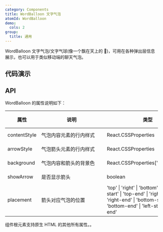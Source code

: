 ```yaml
---
category: Components
title: WordBalloon 文字气泡
atomId: WordBalloon
demo:
  cols: 2
group:
  title: 通用
---
```


WordBalloon 文字气泡/文字气球(像一个飘在天上的 🎈)，可用在各种弹出层信息展示，也可以用于类似移动端的聊天气泡。

## 代码演示

<!-- prettier-ignore -->
<code src="./demo/basic.tsx"></code>

## API

WordBalloon 的属性说明如下：

| 属性         | 说明                                                    | 类型                                                                                                                                                               | 默认值   | 版本 |
| ------------ | ------------------------------------------------------- | ------------------------------------------------------------------------------------------------------------------------------------------------------------------ | -------- | ---- |
| contentStyle | 气泡内容元素的行内样式                                  | React.CSSProperties                                                                                                                                                | --       | --   |
| arrowStyle   | 气泡箭头元素的行内样式                                  | React.CSSProperties                                                                                                                                                | --       | --   |
| background   | 气泡内容和箭头的背景色                                  | React.CSSProperties['background']                                                                                                                                  | --       | --   |
| showArrow    | 是否显示箭头                                            | boolean                                                                                                                                                            | true     | --   |
| placement    | 箭头对应气泡的位置<br /><div style="width:200px"></div> | 'top' \| 'right' \| 'bottom' \| 'left' \| 'top-start' \| 'top-end' \| 'right-start' \| 'right-end' \| 'bottom-start' \| 'bottom-end' \| 'left-start' \| 'left-end' | 'bottom' | --   |

组件根元素支持原生 HTML 的其他所有属性。。
